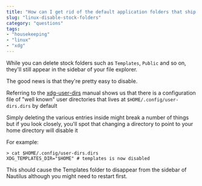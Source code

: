 ```yaml
---
title: "How can I get rid of the default application folders that ship with my Linux distro?"
slug: "linux-disable-stock-folders"
category: "questions"
tags:
- "housekeeping"
- "linux"
- "xdg"
---
```


While you can delete stock folders such as `Templates`, `Public` and so on, they'll still appear in the sidebar of your file explorer.

The good news is that they're pretty easy to disable.

Referring to the [xdg-user-dirs](https://freedesktop.org/wiki/Software/xdg-user-dirs/#settings) manual shows us that there is a configuration file of "well known" user directories that lives at `$HOME/.config/user-dirs.dirs` by default

Simply deleting the various entries inside might break a number of things but if you look closely, you'll spot that changing a directory to point to your home directory will disable it

For example:

```shell
> cat $HOME/.config/user-dirs.dirs
XDG_TEMPLATES_DIR="$HOME" # templates is now disabled
```

This should cause the Templates folder to disappear from the sidebar of Nautilus although you might need to restart first.
